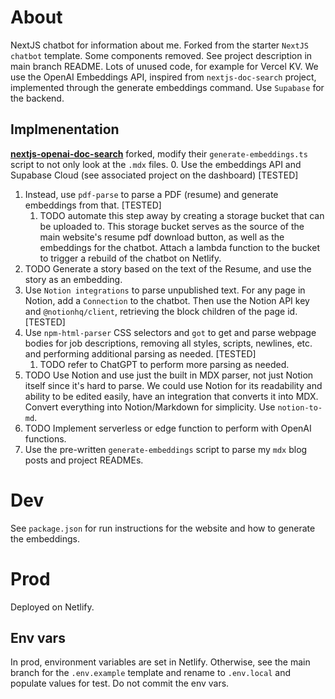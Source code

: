 # About
NextJS chatbot for information about me. Forked from the starter `NextJS chatbot` template. Some components removed. See project description in main branch README. Lots of unused code, for example for Vercel KV. We use the OpenAI Embeddings API, inspired from `nextjs-doc-search` project, implemented through the generate embeddings command. Use `Supabase` for the backend.

## Implmenentation
**[nextjs-openai-doc-search](https://github.com/supabase-community/nextjs-openai-doc-search)** forked, modify their `generate-embeddings.ts` script to not only look at the `.mdx` files. 
0. Use the embeddings API and Supabase Cloud (see associated project on the dashboard) [TESTED]
1. Instead, use `pdf-parse` to parse a PDF (resume) and generate embeddings from that. [TESTED]
	1. TODO automate this step away by creating a storage bucket that can be uploaded to. This storage bucket serves as the source of the main website's resume pdf download button, as well as the embeddings for the chatbot. Attach a lambda function to the bucket to trigger a rebuild of the chatbot on Netlify.
  2. TODO Generate a story based on the text of the Resume, and use the story as an embedding.
2. Use `Notion integrations` to parse unpublished text. For any page in Notion, add a `Connection` to the chatbot. Then use the Notion API key and `@notionhq/client`, retrieving the block children of the page id.[TESTED]
3. Use `npm-html-parser` CSS selectors and `got` to get and parse webpage bodies for job descriptions, removing all styles, scripts, newlines, etc. and performing additional parsing as needed. [TESTED]
	1. TODO refer to ChatGPT to perform more parsing as needed.
5. TODO Use Notion and use just the built in MDX parser, not just Notion itself since it's hard to parse. We could use Notion for its readability and ability to be edited easily, have an integration that converts it into MDX. Convert everything into Notion/Markdown for simplicity. Use `notion-to-md`.
5. TODO Implement serverless or edge function to perform with OpenAI functions. 
6. Use the pre-written `generate-embeddings` script to parse my `mdx` blog posts and project READMEs.

# Dev
See `package.json` for run instructions for the website and how to generate the embeddings.

# Prod
Deployed on Netlify.

## Env vars
In prod, environment variables are set in Netlify. Otherwise, see the main branch for the `.env.example` template and rename to `.env.local` and populate values for test. Do not commit the env vars.